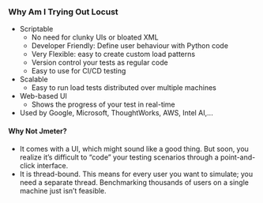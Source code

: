 ### Why Am I Trying Out Locust

- Scriptable 
  - No need for clunky UIs or bloated XML
  - Developer Friendly: Define user behaviour with Python code
  - Very Flexible: easy to create custom load patterns
  - Version control your tests as regular code 
  - Easy to use for CI/CD testing
- Scalable
  - Easy to run load tests distributed over multiple machines
- Web-based UI
  - Shows the progress of your test in real-time
- Used by Google, Microsoft, ThoughtWorks, AWS, Intel AI,...

#### Why Not Jmeter?

- It comes with a UI, which might sound like a good thing. But soon, you realize it’s difficult to “code” your testing scenarios through a point-and-click interface.
- It is thread-bound. This means for every user you want to simulate; you need a separate thread. Benchmarking thousands of users on a single machine just isn’t feasible.